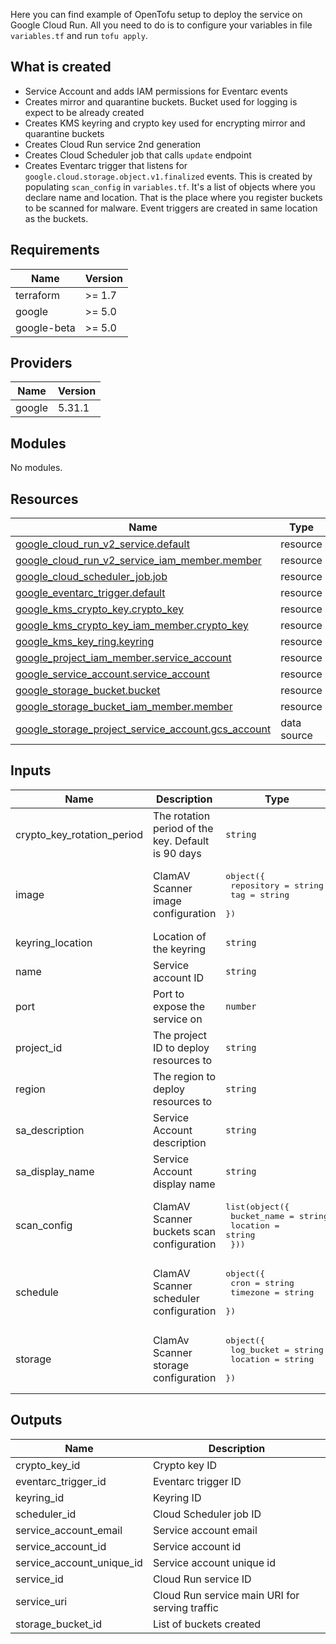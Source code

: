 Here you can find example of OpenTofu setup to deploy the service on Google Cloud Run. All you need to do
is to configure your variables in file `variables.tf` and run `tofu apply`.

## What is created

-   Service Account and adds IAM permissions for Eventarc events
-   Creates mirror and quarantine buckets. Bucket used for logging is expect to be already created
-   Creates KMS keyring and crypto key used for encrypting mirror and quarantine buckets
-   Creates Cloud Run service 2nd generation
-   Creates Cloud Scheduler job that calls `update` endpoint
-   Creates Eventarc trigger that listens for `google.cloud.storage.object.v1.finalized` events. This is created by
    populating `scan_config` in `variables.tf`. It's a list of objects where you declare name and location. That is
    the place where you register buckets to be scanned for malware. Event triggers are created in same location as the
    buckets.

<!-- BEGIN_TF_DOCS -->
## Requirements

| Name | Version |
|------|---------|
| terraform | >= 1.7 |
| google | >= 5.0 |
| google-beta | >= 5.0 |

## Providers

| Name | Version |
|------|---------|
| google | 5.31.1 |

## Modules

No modules.

## Resources

| Name | Type |
|------|------|
| [google_cloud_run_v2_service.default](https://registry.terraform.io/providers/hashicorp/google/latest/docs/resources/cloud_run_v2_service) | resource |
| [google_cloud_run_v2_service_iam_member.member](https://registry.terraform.io/providers/hashicorp/google/latest/docs/resources/cloud_run_v2_service_iam_member) | resource |
| [google_cloud_scheduler_job.job](https://registry.terraform.io/providers/hashicorp/google/latest/docs/resources/cloud_scheduler_job) | resource |
| [google_eventarc_trigger.default](https://registry.terraform.io/providers/hashicorp/google/latest/docs/resources/eventarc_trigger) | resource |
| [google_kms_crypto_key.crypto_key](https://registry.terraform.io/providers/hashicorp/google/latest/docs/resources/kms_crypto_key) | resource |
| [google_kms_crypto_key_iam_member.crypto_key](https://registry.terraform.io/providers/hashicorp/google/latest/docs/resources/kms_crypto_key_iam_member) | resource |
| [google_kms_key_ring.keyring](https://registry.terraform.io/providers/hashicorp/google/latest/docs/resources/kms_key_ring) | resource |
| [google_project_iam_member.service_account](https://registry.terraform.io/providers/hashicorp/google/latest/docs/resources/project_iam_member) | resource |
| [google_service_account.service_account](https://registry.terraform.io/providers/hashicorp/google/latest/docs/resources/service_account) | resource |
| [google_storage_bucket.bucket](https://registry.terraform.io/providers/hashicorp/google/latest/docs/resources/storage_bucket) | resource |
| [google_storage_bucket_iam_member.member](https://registry.terraform.io/providers/hashicorp/google/latest/docs/resources/storage_bucket_iam_member) | resource |
| [google_storage_project_service_account.gcs_account](https://registry.terraform.io/providers/hashicorp/google/latest/docs/data-sources/storage_project_service_account) | data source |

## Inputs

| Name | Description | Type | Required |
|------|-------------|------|:--------:|
| crypto\_key\_rotation\_period | The rotation period of the key. Default is 90 days | `string` | no |
| image | ClamAV Scanner image configuration | <pre>object({<br>    repository = string<br>    tag        = string<br>  })</pre> | no |
| keyring\_location | Location of the keyring | `string` | no |
| name | Service account ID | `string` | yes |
| port | Port to expose the service on | `number` | no |
| project\_id | The project ID to deploy resources to | `string` | yes |
| region | The region to deploy resources to | `string` | yes |
| sa\_description | Service Account description | `string` | no |
| sa\_display\_name | Service Account display name | `string` | no |
| scan\_config | ClamAV Scanner buckets scan configuration | <pre>list(object({<br>    bucket_name = string<br>    location    = string<br>  }))</pre> | no |
| schedule | ClamAV Scanner scheduler configuration | <pre>object({<br>    cron     = string<br>    timezone = string<br>  })</pre> | no |
| storage | ClamAv Scanner storage configuration | <pre>object({<br>    log_bucket = string<br>    location   = string<br>  })</pre> | no |

## Outputs

| Name | Description |
|------|-------------|
| crypto\_key\_id | Crypto key ID |
| eventarc\_trigger\_id | Eventarc trigger ID |
| keyring\_id | Keyring ID |
| scheduler\_id | Cloud Scheduler job ID |
| service\_account\_email | Service account email |
| service\_account\_id | Service account id |
| service\_account\_unique\_id | Service account unique id |
| service\_id | Cloud Run service ID |
| service\_uri | Cloud Run service main URI for serving traffic |
| storage\_bucket\_id | List of buckets created |
<!-- END_TF_DOCS -->
